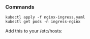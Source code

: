 ### Commands
```
kubectl apply -f nginx-ingress.yaml
kubectl get pods -n ingress-nginx

```

Add this to your /etc/hosts:
